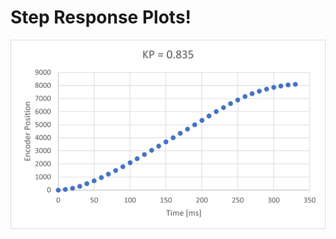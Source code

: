 # Step Response Plots!

![This graph contains step responses](https://github.com/cvsantan/Lab-2/blob/main/KP_0.835.png)
